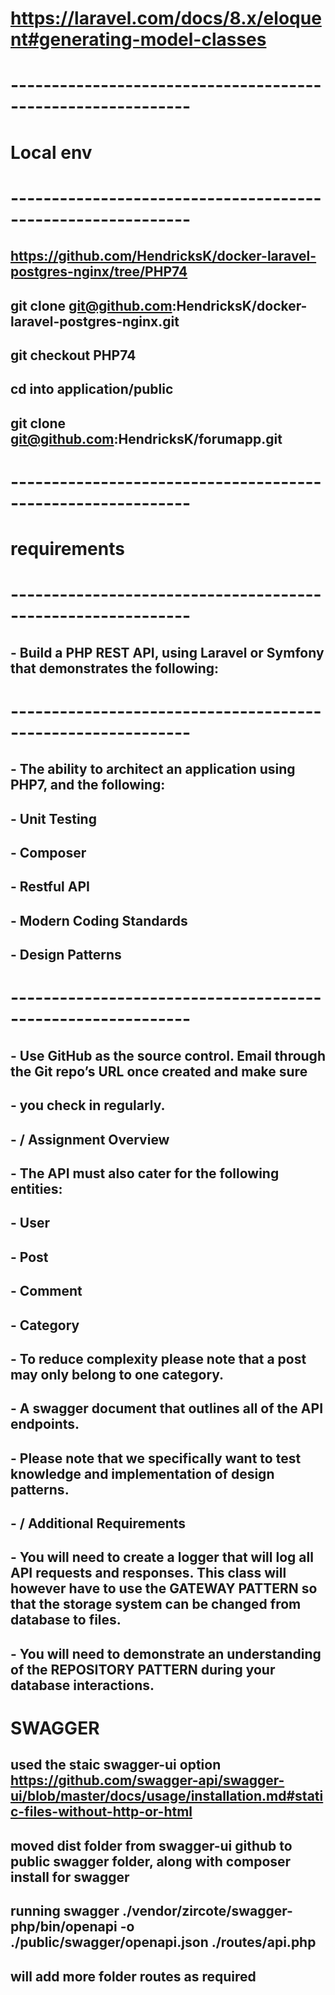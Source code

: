 # https://laravel.com/docs/8.x/eloquent#generating-model-classes
# ------------------------------------------------------------
# Local env
# ------------------------------------------------------------
## https://github.com/HendricksK/docker-laravel-postgres-nginx/tree/PHP74
## git clone git@github.com:HendricksK/docker-laravel-postgres-nginx.git
## git checkout PHP74
## cd into application/public
## git clone git@github.com:HendricksK/forumapp.git
# ------------------------------------------------------------
# requirements
# ------------------------------------------------------------
## - Build a PHP REST API, using Laravel or Symfony that demonstrates the following:
# ------------------------------------------------------------
##  - The ability to architect an application using PHP7, and the following:
##  - Unit Testing
##  - Composer
##  - Restful API
##  - Modern Coding Standards
##  - Design Patterns
# ------------------------------------------------------------
##  - Use GitHub as the source control. Email through the Git repo’s URL once created and make sure
##  - you check in regularly.
##  - / Assignment Overview
##  - The API must also cater for the following entities:
##  - User
##  - Post
##  - Comment
##  - Category
##  - To reduce complexity please note that a post may only belong to one category.
##  - A swagger document that outlines all of the API endpoints.
##  - Please note that we specifically want to test knowledge and implementation of design patterns.
##  - / Additional Requirements
##  - You will need to create a logger that will log all API requests and responses. This class will however have to use the GATEWAY PATTERN so that the storage system can be changed from database to files.
##  - You will need to demonstrate an understanding of the REPOSITORY PATTERN during your database interactions.


# SWAGGER
## used the staic swagger-ui option https://github.com/swagger-api/swagger-ui/blob/master/docs/usage/installation.md#static-files-without-http-or-html
## moved dist folder from swagger-ui github to public swagger folder, along with composer install for swagger
## running swagger ./vendor/zircote/swagger-php/bin/openapi -o ./public/swagger/openapi.json ./routes/api.php 
## will add more folder routes as required
